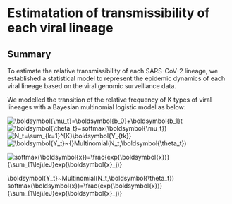# Estimatation of transmissibility of each viral lineage

## Summary
To estimate the relative transmissibility of each SARS-CoV-2 lineage, we established a statistical model to represent the epidemic dynamics of each viral lineage based on the viral genomic surveillance data.  

We modelled the transition of the relative frequency of K types of viral lineages with a Bayesian multinomial logistic model as below:  

![\boldsymbol{\mu_t}=\boldsymbol{b_0}+\boldsymbol{b_1}t](https://latex.codecogs.com/gif.latex?\boldsymbol{\mu_t}=\boldsymbol{b_0}+\boldsymbol{b_1}t)  
![\boldsymbol{\theta_t}=softmax(\boldsymbol{\mu_t})](https://latex.codecogs.com/gif.latex?\boldsymbol{\theta_t}=softmax(\boldsymbol{\mu_t}))  
![N_t=\sum_{k=1}^{K}\boldsymbol{Y_{tk}}](https://latex.codecogs.com/gif.latex?N_t=\sum_{k=1}^{K}\boldsymbol{Y_{tk}})  
![\boldsymbol{Y_t}\~{}Multinomial(N_t,\boldsymbol{\theta_t})](https://latex.codecogs.com/gif.latex?\boldsymbol{Y_t}\~{}Multinomial(N_t,\boldsymbol{\theta_t}))  




![softmax(\boldsymbol{x})=\frac{exp(\boldsymbol{x})}{\sum_{1\lej\leJ}exp(\boldsymbol{x}_j)}](https://latex.codecogs.com/gif.latex?softmax(\boldsymbol{x})=\frac{exp(\boldsymbol{x})}{\sum_{1\lej\leJ}exp(\boldsymbol{x}_j)})  




\boldsymbol{Y_t}~Multinomial(N_t,\boldsymbol{\theta_t})
softmax(\boldsymbol{x})=\frac{exp(\boldsymbol{x})}{\sum_{1\lej\leJ}exp(\boldsymbol{x}_j)}






